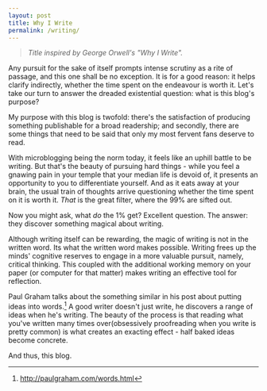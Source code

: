 ```yaml
---
layout: post
title: Why I Write
permalink: /writing/
---
```


> *Title inspired by George Orwell's "Why I Write".*

Any pursuit for the sake of itself prompts intense scrutiny as a rite of passage, and this one shall be no exception. It is for a good reason: it helps clarify indirectly, whether the time spent on the endeavour is worth it. Let's take our turn to answer the dreaded existential question: what is this blog's purpose?

My purpose with this blog is twofold: there's the satisfaction of producing something publishable for a broad readership; and secondly, there are some things that need to be said that only my most fervent fans deserve to read.

With microblogging being the norm today, it feels like an uphill battle to be writing. But that's the beauty of pursuing hard things - while you feel a gnawing pain in your temple that your median life is devoid of, it presents an opportunity to you to differentiate yourself. And as it eats away at your brain, the usual train of thoughts arrive questioning whether the time spent on it is worth it. *That* is the great filter, where the 99% are sifted out.

Now you might ask, what *do* the 1% get? Excellent question. The answer: they discover something magical about writing.

Although writing itself can be rewarding, the magic of writing is not in the written word. Its what the written word makes possible. Writing frees up the minds' cognitive reserves to engage in a more valuable pursuit, namely, critical thinking. This coupled with the additional working memory on your paper (or computer for that matter) makes writing an effective tool for reflection.

Paul Graham talks about the something similar in his post about putting ideas into words.[^1] A good writer doesn't just write, he discovers a range of ideas when he's writing. The beauty of the process is that reading what you've written many times over(obsessively proofreading when you write is pretty common) is what creates an exacting effect - half baked ideas become concrete.

And thus, this blog.

[^1]:<http://paulgraham.com/words.html>